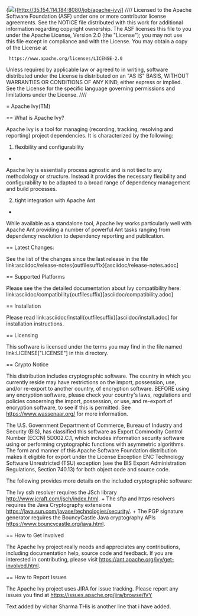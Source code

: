{<img src='http://35.154.114.184:8080/job/apache-ivy/badge/icon'/>}[http://35.154.114.184:8080/job/apache-ivy/]
////
   Licensed to the Apache Software Foundation (ASF) under one
   or more contributor license agreements.  See the NOTICE file
   distributed with this work for additional information
   regarding copyright ownership.  The ASF licenses this file
   to you under the Apache License, Version 2.0 (the
   "License"); you may not use this file except in compliance and 
   with the License.  You may obtain a copy of the License at

     https://www.apache.org/licenses/LICENSE-2.0

   Unless required by applicable law or agreed to in writing,
   software distributed under the License is distributed on an
   "AS IS" BASIS, WITHOUT WARRANTIES OR CONDITIONS OF ANY
   KIND, either express or implied.  See the License for the
   specific language governing permissions and limitations
   under the License.
////

= Apache Ivy(TM)


== What is Apache Ivy?

Apache Ivy is a tool for managing (recording, tracking, resolving and reporting) 
project dependencies. 
It is characterized by the following:

1. flexibility and configurability
+
Apache Ivy is essentially process agnostic and is not tied to any
methodology or structure.
Instead it provides the necessary flexibility and configurability
to be adapted to a broad range of dependency management and build
processes.

2. tight integration with Apache Ant
+
While available as a standalone tool, Apache Ivy works particularly well
with Apache Ant providing a number of powerful Ant tasks ranging
from dependency resolution to dependency reporting and publication.

== Latest Changes:

See the list of the changes since the last release in the file
link:asciidoc/release-notes{outfilesuffix}[asciidoc/release-notes.adoc]

== Supported Platforms

Please see the the detailed documentation about Ivy compatibility here:
link:asciidoc/compatibility{outfilesuffix}[asciidoc/compatibility.adoc]

== Installation

Please read link:asciidoc/install{outfilesuffix}[asciidoc/install.adoc]
for installation instructions.

== Licensing

This software is licensed under the terms you may find in the file 
named link:LICENSE["LICENSE"] in this directory.

== Crypto Notice

This distribution includes cryptographic software.  The country in 
which you currently reside may have restrictions on the import, 
possession, use, and/or re-export to another country, of 
encryption software.  BEFORE using any encryption software, please 
check your country's laws, regulations and policies concerning the
import, possession, or use, and re-export of encryption software, to 
see if this is permitted.  See https://www.wassenaar.org/ for more
information.

The U.S. Government Department of Commerce, Bureau of Industry and
Security (BIS), has classified this software as Export Commodity 
Control Number (ECCN) 5D002.C.1, which includes information security
software using or performing cryptographic functions with asymmetric
algorithms.  The form and manner of this Apache Software Foundation
distribution makes it eligible for export under the License Exception
ENC Technology Software Unrestricted (TSU) exception (see the BIS 
Export Administration Regulations, Section 740.13) for both object 
code and source code.

The following provides more details on the included cryptographic
software:

The Ivy ssh resolver requires the JSch library
http://www.jcraft.com/jsch/index.html. +
The sftp and https resolvers requires the Java Cryptography extensions
https://java.sun.com/javase/technologies/security/. +
The PGP signature generator requires the BouncyCastle Java cryptography APIs
https://www.bouncycastle.org/java.html.

== How to Get Involved

The Apache Ivy project really needs and appreciates any contributions, 
including documentation help, source code and feedback.  If you are interested
in contributing, please visit https://ant.apache.org/ivy/get-involved.html.

== How to Report Issues

The Apache Ivy project uses JIRA for issue tracking.  Please report any 
issues you find at https://issues.apache.org/jira/browse/IVY

Text added by vichar Sharma
THis is another line that i have added.
